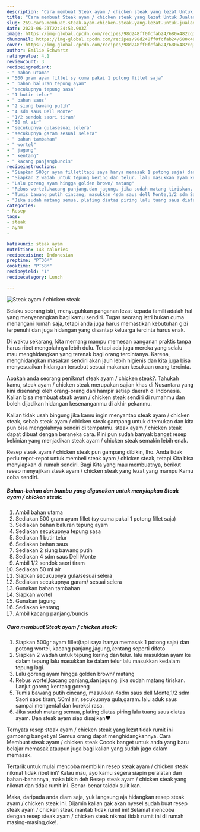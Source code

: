 ```yaml
---
description: "Cara membuat Steak ayam / chicken steak yang lezat Untuk Jualan"
title: "Cara membuat Steak ayam / chicken steak yang lezat Untuk Jualan"
slug: 269-cara-membuat-steak-ayam-chicken-steak-yang-lezat-untuk-jualan
date: 2021-06-23T22:24:53.903Z
image: https://img-global.cpcdn.com/recipes/98d248ff0fcfab24/680x482cq70/steak-ayam-chicken-steak-foto-resep-utama.jpg
thumbnail: https://img-global.cpcdn.com/recipes/98d248ff0fcfab24/680x482cq70/steak-ayam-chicken-steak-foto-resep-utama.jpg
cover: https://img-global.cpcdn.com/recipes/98d248ff0fcfab24/680x482cq70/steak-ayam-chicken-steak-foto-resep-utama.jpg
author: Emilie Schwartz
ratingvalue: 4.1
reviewcount: 3
recipeingredient:
- " bahan utama"
- "500 gram ayam fillet sy cuma pakai 1 potong fillet saja"
- " bahan baluran tepung ayam"
- "secukupnya tepung sasa"
- "1 butir telur"
- " bahan saus"
- "2 siung bawang putih"
- "4 sdm saus Dell Monte"
- "1/2 sendok saori tiram"
- "50 ml air"
- "secukupnya gulasesuai selera"
- "secukupnya garam sesuai selera"
- " bahan tambahan"
- " wortel"
- " jagung"
- " kentang"
- " kacang panjangbuncis"
recipeinstructions:
- "Siapkan 500gr ayam fillet(tapi saya hanya memasak 1 potong saja) dan potong wortel, kacang panjang,jagung,kentang seperti difoto"
- "Siapkan 2 wadah untuk tepung kering dan telur. lalu masukkan ayam ke dalam tepung lalu masukkan ke dalam telur lalu masukkan kedalam tepung lagi."
- "Lalu goreng ayam hingga golden brown/ matang"
- "Rebus wortel,kacang panjang,dan jagung. jika sudah matang tiriskan. Lanjut goreng kentang goreng"
- "Tumis bawang putih cincang, masukkan 4sdm saus dell Monte,1/2 sdm Saori saos tiram, 50ml air, secukupnya gula,garam. lalu aduk saus sampai mengental dan koreksi rasa."
- "Jika sudah matang semua, plating diatas piring lalu tuang saus diatas ayam. Dan steak ayam siap disajikan❤️"
categories:
- Resep
tags:
- steak
- ayam
- 

katakunci: steak ayam  
nutrition: 143 calories
recipecuisine: Indonesian
preptime: "PT36M"
cooktime: "PT58M"
recipeyield: "1"
recipecategory: Lunch

---
```



![Steak ayam / chicken steak](https://img-global.cpcdn.com/recipes/98d248ff0fcfab24/680x482cq70/steak-ayam-chicken-steak-foto-resep-utama.jpg)

Selaku seorang istri, menyuguhkan panganan lezat kepada famili adalah hal yang menyenangkan bagi kamu sendiri. Tugas seorang istri bukan cuma menangani rumah saja, tetapi anda juga harus memastikan kebutuhan gizi terpenuhi dan juga hidangan yang disantap keluarga tercinta harus enak.

Di waktu  sekarang, kita memang mampu memesan panganan praktis tanpa harus ribet mengolahnya lebih dulu. Tetapi ada juga mereka yang selalu mau menghidangkan yang terenak bagi orang tercintanya. Karena, menghidangkan masakan sendiri akan jauh lebih higienis dan kita juga bisa menyesuaikan hidangan tersebut sesuai makanan kesukaan orang tercinta. 



Apakah anda seorang penikmat steak ayam / chicken steak?. Tahukah kamu, steak ayam / chicken steak merupakan sajian khas di Nusantara yang kini disenangi oleh orang-orang dari hampir setiap daerah di Indonesia. Kalian bisa membuat steak ayam / chicken steak sendiri di rumahmu dan boleh dijadikan hidangan kesenanganmu di akhir pekanmu.

Kalian tidak usah bingung jika kamu ingin menyantap steak ayam / chicken steak, sebab steak ayam / chicken steak gampang untuk ditemukan dan kita pun bisa mengolahnya sendiri di tempatmu. steak ayam / chicken steak dapat dibuat dengan beraneka cara. Kini pun sudah banyak banget resep kekinian yang menjadikan steak ayam / chicken steak semakin lebih enak.

Resep steak ayam / chicken steak pun gampang dibikin, lho. Anda tidak perlu repot-repot untuk membeli steak ayam / chicken steak, tetapi Kita bisa menyiapkan di rumah sendiri. Bagi Kita yang mau membuatnya, berikut resep menyajikan steak ayam / chicken steak yang lezat yang mampu Kamu coba sendiri.

<!--inarticleads1-->

##### Bahan-bahan dan bumbu yang digunakan untuk menyiapkan Steak ayam / chicken steak:

1. Ambil  bahan utama
1. Sediakan 500 gram ayam fillet (sy cuma pakai 1 potong fillet saja)
1. Sediakan  bahan baluran tepung ayam
1. Sediakan secukupnya tepung sasa
1. Sediakan 1 butir telur
1. Sediakan  bahan saus
1. Sediakan 2 siung bawang putih
1. Sediakan 4 sdm saus Dell Monte
1. Ambil 1/2 sendok saori tiram
1. Sediakan 50 ml air
1. Siapkan secukupnya gula/sesuai selera
1. Sediakan secukupnya garam/ sesuai selera
1. Gunakan  bahan tambahan
1. Siapkan  wortel
1. Gunakan  jagung
1. Sediakan  kentang
1. Ambil  kacang panjang/buncis




<!--inarticleads2-->

##### Cara membuat Steak ayam / chicken steak:

1. Siapkan 500gr ayam fillet(tapi saya hanya memasak 1 potong saja) dan potong wortel, kacang panjang,jagung,kentang seperti difoto
1. Siapkan 2 wadah untuk tepung kering dan telur. lalu masukkan ayam ke dalam tepung lalu masukkan ke dalam telur lalu masukkan kedalam tepung lagi.
1. Lalu goreng ayam hingga golden brown/ matang
1. Rebus wortel,kacang panjang,dan jagung. jika sudah matang tiriskan. Lanjut goreng kentang goreng
1. Tumis bawang putih cincang, masukkan 4sdm saus dell Monte,1/2 sdm Saori saos tiram, 50ml air, secukupnya gula,garam. lalu aduk saus sampai mengental dan koreksi rasa.
1. Jika sudah matang semua, plating diatas piring lalu tuang saus diatas ayam. Dan steak ayam siap disajikan❤️




Ternyata resep steak ayam / chicken steak yang lezat tidak rumit ini gampang banget ya! Semua orang dapat menghidangkannya. Cara Membuat steak ayam / chicken steak Cocok banget untuk anda yang baru belajar memasak ataupun juga bagi kalian yang sudah jago dalam memasak.

Tertarik untuk mulai mencoba membikin resep steak ayam / chicken steak nikmat tidak ribet ini? Kalau mau, ayo kamu segera siapin peralatan dan bahan-bahannya, maka bikin deh Resep steak ayam / chicken steak yang nikmat dan tidak rumit ini. Benar-benar taidak sulit kan. 

Maka, daripada anda diam saja, yuk langsung aja hidangkan resep steak ayam / chicken steak ini. Dijamin kalian gak akan nyesel sudah buat resep steak ayam / chicken steak mantab tidak rumit ini! Selamat mencoba dengan resep steak ayam / chicken steak nikmat tidak rumit ini di rumah masing-masing,oke!.

